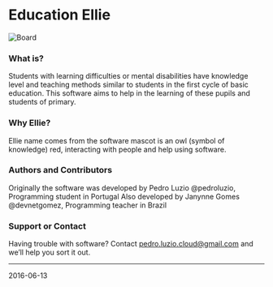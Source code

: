 # Education Ellie

![Board](https://sourceforge.net/p/educationellie/screenshot/Board.png)

### What is?
Students with learning difficulties or mental disabilities have knowledge level and teaching methods similar to students in the first cycle of basic education. This software aims to help in the learning of these pupils and students of primary.

### Why Ellie?
Ellie name comes from the software mascot is an owl (symbol of knowledge) red, interacting with people and help using software.

### Authors and Contributors
Originally the software was developed by Pedro Luzio @pedroluzio, Programming student in Portugal
Also developed by Janynne Gomes @devnetgomez, Programming teacher in Brazil

### Support or Contact
Having trouble with software? Contact pedro.luzio.cloud@gmail.com and we’ll help you sort it out.


***
2016-06-13
